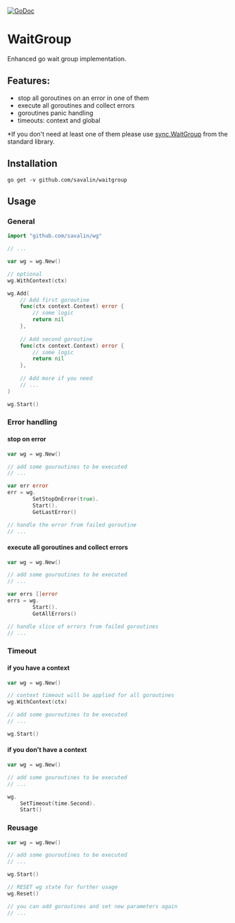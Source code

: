 [![GoDoc](https://godoc.org/github.com/savalin/waitgroup?status.svg)](http://godoc.org/github.com/savalin/waitgroup)

# WaitGroup
Enhanced go wait group implementation.

## Features:
- stop all goroutines on an error in one of them
- execute all goroutines and collect errors
- goroutines panic handling
- timeouts: context and global

*If you don't need at least one of them please use [sync.WaitGroup](https://golang.org/pkg/sync/#WaitGroup) from the standard library.

## Installation
`go get -v github.com/savalin/waitgroup`

## Usage
### General
```go
import "github.com/savalin/wg"

// ...

var wg = wg.New()

// optional 
wg.WithContext(ctx)

wg.Add(
    // Add first goroutine
    func(ctx context.Context) error {
        // some logic
        return nil
    },
    
    // Add second goroutine
    func(ctx context.Context) error {
        // some logic
        return nil
    },     
    
    // Add more if you need
    // ...
)

wg.Start()
```

### Error handling
#### stop on error
```go
var wg = wg.New()

// add some gouroutines to be executed
// ...

var err error
err = wg.
        SetStopOnError(true).
        Start().
        GetLastError()

// handle the error from failed goroutine
// ...
```

#### execute all goroutines and collect errors
```go
var wg = wg.New()

// add some gouroutines to be executed
// ...

var errs []error
errs = wg.
        Start().
        GetAllErrors()

// handle slice of errors from failed goroutines
// ...

```

### Timeout
#### if you have a context
```go
var wg = wg.New()

// context timeout will be applied for all goroutines
wg.WithContext(ctx)

// add some gouroutines to be executed
// ...

wg.Start()

```

#### if you don't have a context
```go
var wg = wg.New()

// add some gouroutines to be executed
// ...

wg.
    SetTimeout(time.Second).
    Start()

```

### Reusage
```go
var wg = wg.New()

// add some gouroutines to be executed
// ...

wg.Start()

// RESET wg state for further usage
wg.Reset()

// you can add goroutines and set new parameters again
// ...

```
